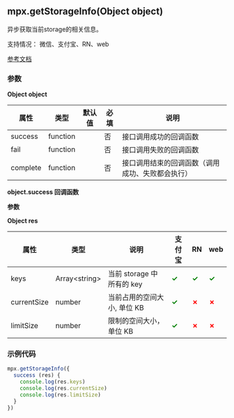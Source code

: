 ## mpx.getStorageInfo(Object object)

异步获取当前storage的相关信息。

支持情况： 微信、支付宝、RN、web

[参考文档](https://developers.weixin.qq.com/miniprogram/dev/api/storage/wx.getStorageInfo.html)

### 参数

**Object object**

| 属性    | 类型     | 默认值 | 必填 | 说明                 |
| ------- | -------- | ------ | ---- | -------------------- |
| success | function |        | 否   | 接口调用成功的回调函数 |
| fail    | function |        | 否   | 接口调用失败的回调函数 |
| complete| function |        | 否   | 接口调用结束的回调函数（调用成功、失败都会执行） |

**object.success 回调函数**

**参数**

**Object res**

| 属性       | 类型           | 说明                           | 支付宝 | RN | web |
| ---------- | -------------- | ------------------------------ | ------ | ---------- | --- |
| keys       | Array&lt;string&gt; | 当前 storage 中所有的 key      | <span style="color: green; font-weight: bold;">✓</span> | <span style="color: green; font-weight: bold;">✓</span> | <span style="color: green; font-weight: bold;">✓</span> |
| currentSize| number         | 当前占用的空间大小, 单位 KB    | <span style="color: green; font-weight: bold;">✓</span> | <span style="color: red; font-weight: bold;">✗</span> | <span style="color: red; font-weight: bold;">✗</span> |
| limitSize  | number         | 限制的空间大小，单位 KB         | <span style="color: green; font-weight: bold;">✓</span> | <span style="color: red; font-weight: bold;">✗</span> | <span style="color: red; font-weight: bold;">✗</span> |


### 示例代码
```js
mpx.getStorageInfo({
  success (res) {
    console.log(res.keys)
    console.log(res.currentSize)
    console.log(res.limitSize)
  }
})
```